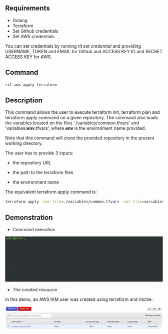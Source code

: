 <!-- markdownlint-disable-file MD013 -->
<!-- markdownlint-disable-file MD033 -->
<!-- markdownlint-disable-file MD041 -->

## Requirements

- Golang
- Terraform
- Set Github credentials
- Set AWS credentials

You can set credentials by running _rit set credential_ and providing USERNAME, TOKEN and EMAIL for Github and ACCESS KEY ID and SECRET ACCESS KEY for AWS.

## Command

```bash
rit aws apply terraform
```

## Description

This command allows the user to execute terraform init, terraform plan and terraform apply command on a given repository. The command also loads the variables located on the files './variables/common.tfvars' and 'variables/**env**.tfvars', where **env** is the environment name provided.

Note that this command will clone the provided repository in the present working directory.

The user has to provide 3 inputs:

- the repository URL

- the path to the terraform files

- the environment name

The equivalent terraform apply command is:

```bash
terraform apply -var-file=./variables/common.tfvars -var-file=variables/{ENV}.tfvars -auto-approve
```

## Demonstration

- Command execution

![Demo gif](https://github.com/eduardorcury/ritchie-demo/blob/main/media/rit-demo.gif)

- The created resource

In this demo, an AWS IAM user was created using terraform and ritchie.

![Img](https://github.com/eduardorcury/ritchie-demo/blob/main/media/resource-img.png)
